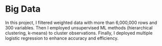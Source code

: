 # Big Data
In this project, I filtered weighted data with more than 6,000,000 rows and 300 variables.
Then I employed unsupervised ML methods (hierarchical clustering, k-means) to cluster observations.
Finally, I deployed multiple logistic regression to enhance accuracy and efficiency.
